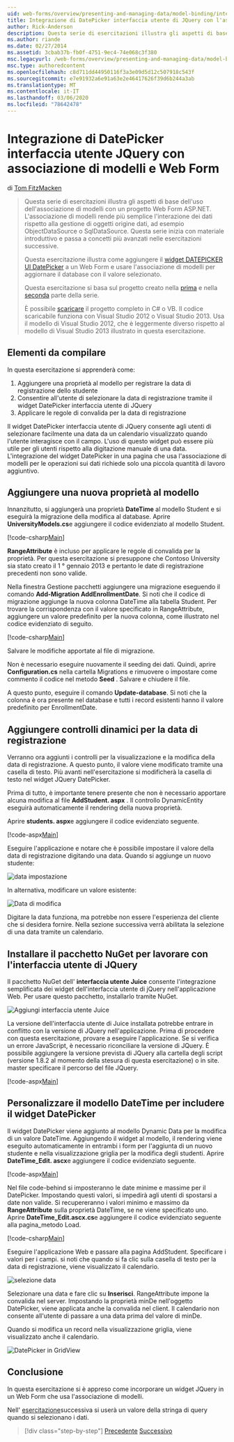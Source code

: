 ```yaml
---
uid: web-forms/overview/presenting-and-managing-data/model-binding/integrating-jquery-ui
title: Integrazione di DatePicker interfaccia utente di JQuery con l'associazione di modelli e Web Form | Microsoft Docs
author: Rick-Anderson
description: Questa serie di esercitazioni illustra gli aspetti di base dell'uso dell'associazione di modelli con un progetto Web Form ASP.NET. L'associazione di modelli rende più semplice l'interazione dei dati-...
ms.author: riande
ms.date: 02/27/2014
ms.assetid: 3cbab37b-fb0f-4751-9ec4-74e068c3f380
msc.legacyurl: /web-forms/overview/presenting-and-managing-data/model-binding/integrating-jquery-ui
msc.type: authoredcontent
ms.openlocfilehash: c8d711dd44950116f3a3e09d5d12c507918c543f
ms.sourcegitcommit: e7e91932a6e91a63e2e46417626f39d6b244a3ab
ms.translationtype: MT
ms.contentlocale: it-IT
ms.lasthandoff: 03/06/2020
ms.locfileid: "78642478"
---
```

# <a name="integrating-jquery-ui-datepicker-with-model-binding-and-web-forms"></a>Integrazione di DatePicker interfaccia utente JQuery con associazione di modelli e Web Form

di [Tom FitzMacken](https://github.com/tfitzmac)

> Questa serie di esercitazioni illustra gli aspetti di base dell'uso dell'associazione di modelli con un progetto Web Form ASP.NET. L'associazione di modelli rende più semplice l'interazione dei dati rispetto alla gestione di oggetti origine dati, ad esempio ObjectDataSource o SqlDataSource. Questa serie inizia con materiale introduttivo e passa a concetti più avanzati nelle esercitazioni successive.
> 
> Questa esercitazione illustra come aggiungere il [widget DATEPICKER UI DatePicker](http://jqueryui.com/datepicker/) a un Web Form e usare l'associazione di modelli per aggiornare il database con il valore selezionato.
> 
> Questa esercitazione si basa sul progetto creato nella [prima](retrieving-data.md) e nella [seconda](updating-deleting-and-creating-data.md) parte della serie.
> 
> È possibile [scaricare](https://go.microsoft.com/fwlink/?LinkId=286116) il progetto completo in C# o VB. Il codice scaricabile funziona con Visual Studio 2012 o Visual Studio 2013. Usa il modello di Visual Studio 2012, che è leggermente diverso rispetto al modello di Visual Studio 2013 illustrato in questa esercitazione.

## <a name="what-youll-build"></a>Elementi da compilare

In questa esercitazione si apprenderà come:

1. Aggiungere una proprietà al modello per registrare la data di registrazione dello studente
2. Consentire all'utente di selezionare la data di registrazione tramite il widget DatePicker interfaccia utente di JQuery
3. Applicare le regole di convalida per la data di registrazione

Il widget DatePicker interfaccia utente di JQuery consente agli utenti di selezionare facilmente una data da un calendario visualizzato quando l'utente interagisce con il campo. L'uso di questo widget può essere più utile per gli utenti rispetto alla digitazione manuale di una data. L'integrazione del widget DatePicker in una pagina che usa l'associazione di modelli per le operazioni sui dati richiede solo una piccola quantità di lavoro aggiuntivo.

## <a name="add-a-new-property-to-the-model"></a>Aggiungere una nuova proprietà al modello

Innanzitutto, si aggiungerà una proprietà **DateTime** al modello Student e si eseguirà la migrazione della modifica al database. Aprire **UniversityModels.cs**e aggiungere il codice evidenziato al modello Student.

[!code-csharp[Main](integrating-jquery-ui/samples/sample1.cs?highlight=16-18)]

**RangeAttribute** è incluso per applicare le regole di convalida per la proprietà. Per questa esercitazione si presuppone che Contoso University sia stato creato il 1 ° gennaio 2013 e pertanto le date di registrazione precedenti non sono valide.

Nella finestra Gestione pacchetti aggiungere una migrazione eseguendo il comando **Add-Migration AddEnrollmentDate**. Si noti che il codice di migrazione aggiunge la nuova colonna DateTime alla tabella Student. Per trovare la corrispondenza con il valore specificato in RangeAttribute, aggiungere un valore predefinito per la nuova colonna, come illustrato nel codice evidenziato di seguito.

[!code-csharp[Main](integrating-jquery-ui/samples/sample2.cs?highlight=11)]

Salvare le modifiche apportate al file di migrazione.

Non è necessario eseguire nuovamente il seeding dei dati. Quindi, aprire **Configuration.cs** nella cartella Migrations e rimuovere o impostare come commento il codice nel metodo **Seed** . Salvare e chiudere il file.

A questo punto, eseguire il comando **Update-database**. Si noti che la colonna è ora presente nel database e tutti i record esistenti hanno il valore predefinito per EnrollmentDate.

## <a name="add-dynamic-controls-for-enrollment-date"></a>Aggiungere controlli dinamici per la data di registrazione

Verranno ora aggiunti i controlli per la visualizzazione e la modifica della data di registrazione. A questo punto, il valore viene modificato tramite una casella di testo. Più avanti nell'esercitazione si modificherà la casella di testo nel widget JQuery DatePicker.

Prima di tutto, è importante tenere presente che non è necessario apportare alcuna modifica al file **AddStudent. aspx** . Il controllo DynamicEntity eseguirà automaticamente il rendering della nuova proprietà.

Aprire **students. aspx**e aggiungere il codice evidenziato seguente.

[!code-aspx[Main](integrating-jquery-ui/samples/sample3.aspx?highlight=13)]

Eseguire l'applicazione e notare che è possibile impostare il valore della data di registrazione digitando una data. Quando si aggiunge un nuovo studente:

![data impostazione](integrating-jquery-ui/_static/image1.png)

In alternativa, modificare un valore esistente:

![Data di modifica](integrating-jquery-ui/_static/image2.png)

Digitare la data funziona, ma potrebbe non essere l'esperienza del cliente che si desidera fornire. Nella sezione successiva verrà abilitata la selezione di una data tramite un calendario.

## <a name="install-nuget-package-to-work-with-jquery-ui"></a>Installare il pacchetto NuGet per lavorare con l'interfaccia utente di JQuery

Il pacchetto NuGet dell' **interfaccia utente Juice** consente l'integrazione semplificata dei widget dell'interfaccia utente di jQuery nell'applicazione Web. Per usare questo pacchetto, installarlo tramite NuGet.

![Aggiungi interfaccia utente Juice](integrating-jquery-ui/_static/image3.png)

La versione dell'interfaccia utente di Juice installata potrebbe entrare in conflitto con la versione di JQuery nell'applicazione. Prima di procedere con questa esercitazione, provare a eseguire l'applicazione. Se si verifica un errore JavaScript, è necessario riconciliare la versione di JQuery. È possibile aggiungere la versione prevista di JQuery alla cartella degli script (versione 1.8.2 al momento della stesura di questa esercitazione) o in site. master specificare il percorso del file JQuery.

[!code-aspx[Main](integrating-jquery-ui/samples/sample4.aspx)]

## <a name="customize-datetime-template-to-include-datepicker-widget"></a>Personalizzare il modello DateTime per includere il widget DatePicker

Il widget DatePicker viene aggiunto al modello Dynamic Data per la modifica di un valore DateTime. Aggiungendo il widget al modello, il rendering viene eseguito automaticamente in entrambi i form per l'aggiunta di un nuovo studente e nella visualizzazione griglia per la modifica degli studenti. Aprire **DateTime\_Edit. ascx**e aggiungere il codice evidenziato seguente.

[!code-aspx[Main](integrating-jquery-ui/samples/sample5.aspx?highlight=3)]

Nel file code-behind si imposteranno le date minime e massime per il DatePicker. Impostando questi valori, si impedirà agli utenti di spostarsi a date non valide. Si recupereranno i valori minimo e massimo da **RangeAttribute** sulla proprietà DateTime, se ne viene specificato uno. Aprire **DateTime\_Edit.ascx.cs**e aggiungere il codice evidenziato seguente alla pagina\_metodo Load.

[!code-csharp[Main](integrating-jquery-ui/samples/sample6.cs?highlight=9-14)]

Eseguire l'applicazione Web e passare alla pagina AddStudent. Specificare i valori per i campi. si noti che quando si fa clic sulla casella di testo per la data di registrazione, viene visualizzato il calendario.

![selezione data](integrating-jquery-ui/_static/image4.png)

Selezionare una data e fare clic su **Inserisci**. RangeAttribute impone la convalida nel server. Impostando la proprietà minDe nell'oggetto DatePicker, viene applicata anche la convalida nel client. Il calendario non consente all'utente di passare a una data prima del valore di minDe.

Quando si modifica un record nella visualizzazione griglia, viene visualizzato anche il calendario.

![DatePicker in GridView](integrating-jquery-ui/_static/image5.png)

## <a name="conclusion"></a>Conclusione

In questa esercitazione si è appreso come incorporare un widget JQuery in un Web Form che usa l'associazione di modelli.

Nell' [esercitazione](using-query-string-values-to-retrieve-data.md)successiva si userà un valore della stringa di query quando si selezionano i dati.

> [!div class="step-by-step"]
> [Precedente](sorting-paging-and-filtering-data.md)
> [Successivo](using-query-string-values-to-retrieve-data.md)
